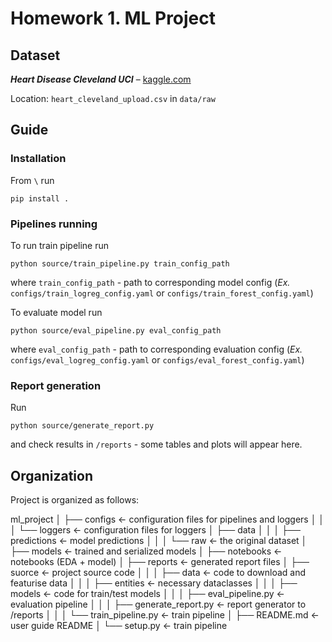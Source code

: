 # Homework 1. ML Project

## Dataset

_**Heart Disease Cleveland UCI**_ – [kaggle.com](https://www.kaggle.com/datasets/cherngs/heart-disease-cleveland-uci)

Location: `heart_cleveland_upload.csv` in `data/raw`

## Guide
### Installation
From `\` run

`pip install .`

### Pipelines running
To run train pipeline run

`python source/train_pipeline.py train_config_path`

where `train_config_path` - path to corresponding model config (_Ex._ `configs/train_logreg_config.yaml` or `configs/train_forest_config.yaml`)

To evaluate model run

`python source/eval_pipeline.py eval_config_path` 

where `eval_config_path` - path to corresponding evaluation config (_Ex._ `configs/eval_logreg_config.yaml` or `configs/eval_forest_config.yaml`)

### Report generation
Run

`python source/generate_report.py`

and check results in `/reports` - some tables and plots will appear here.

## Organization
Project is organized as follows:

ml_project
│
├── configs         <- configuration files for pipelines and loggers
│   │
│   └── loggers             <- configuration files for loggers
│
├── data
│   │
│   ├── predictions <- model predictions
│   │
│   └── raw                 <- the original dataset
│
├── models          <- trained and serialized models
│
├── notebooks       <- notebooks (EDA + model)
│
├── reports         <- generated report files
│
├── suorce          <- project source code
│   │
│   ├── data                <- code to download and featurise data
│   │
│   ├── entities            <- necessary dataclasses
│   │
│   ├── models              <- code for train/test models
│   │
│   ├── eval_pipeline.py    <- evaluation pipeline
│   │
│   ├── generate_report.py  <- report generator to /reports
│   │
│   └── train_pipeline.py   <- train pipeline
│
├── README.md       <- user guide README
│
└── setup.py        <- train pipeline
